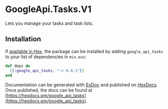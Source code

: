 # GoogleApi.Tasks.V1

Lets you manage your tasks and task lists.

## Installation

If [available in Hex](https://hex.pm/docs/publish), the package can be installed
by adding `google_api_tasks` to your list of dependencies in `mix.exs`:

```elixir
def deps do
  [{:google_api_tasks, "~> 0.0.1"}]
end
```

Documentation can be generated with [ExDoc](https://github.com/elixir-lang/ex_doc)
and published on [HexDocs](https://hexdocs.pm). Once published, the docs can
be found at [https://hexdocs.pm/google_api_tasks](https://hexdocs.pm/google_api_tasks).
